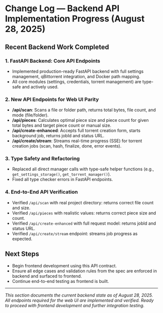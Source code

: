 # Change Log — Backend API Implementation Progress (August 28, 2025)

## Recent Backend Work Completed

### 1. FastAPI Backend: Core API Endpoints
- Implemented production-ready FastAPI backend with full settings management, qBittorrent integration, and Docker path mapping.
- All core modules (settings, credentials, torrent management) are type-safe and actively used.

### 2. New API Endpoints for Web UI Parity
- **/api/scan**: Scans a file or folder path, returns total bytes, file count, and mode (file/folder).
- **/api/pieces**: Calculates optimal piece size and piece count for given total bytes and target piece count or manual size.
- **/api/create-enhanced**: Accepts full torrent creation form, starts background job, returns jobId and status URL.
- **/api/create/stream**: Streams real-time progress (SSE) for torrent creation jobs (scan, hash, finalize, done, error events).

### 3. Type Safety and Refactoring
- Replaced all direct manager calls with type-safe helper functions (e.g., `get_settings_storage()`, `get_torrent_manager()`).
- Fixed all type checker errors in FastAPI endpoints.

### 4. End-to-End API Verification
- Verified `/api/scan` with real project directory: returns correct file count and size.
- Verified `/api/pieces` with realistic values: returns correct piece size and count.
- Verified `/api/create-enhanced` with full request model: returns jobId and status URL.
- Verified `/api/create/stream` endpoint: streams job progress as expected.

## Next Steps
- Begin frontend development using this API contract.
- Ensure all edge cases and validation rules from the spec are enforced in backend and surfaced to frontend.
- Continue end-to-end testing as frontend is built.

---

*This section documents the current backend state as of August 28, 2025. All endpoints required for the web UI are implemented and verified. Ready to proceed with frontend development and further integration testing.*
